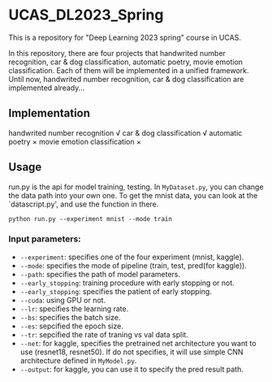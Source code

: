 # UCAS_DL2023_Spring
This is a repository for "Deep Learning 2023 spring" course in UCAS.

In this repository, there are four projects that handwrited number recognition, car & dog classification, automatic poetry, movie emotion classification. Each of them will be implemented in a unified framework. Until now, handwrited number recognition, car & dog classification are implemented already...

## Implementation
handwrited number recognition   √
car & dog classification        √
automatic poetry                ×
movie emotion classification    ×

## Usage
run.py is the api for model training, testing. In `MyDataset.py`, you can change the data path into your own one. To get the mnist data, you can look at the `datascript.py', and use the function in there.

```
python run.py --experiment mnist --mode train
```

### Input parameters:
* `--experiment`: specifies one of the four experiment (mnist, kaggle).
* `--mode`: specifies the mode of pipeline (train, test, pred(for kaggle)).
* `--path`: specifies the path of model parameters.
* `--early_stopping`: training procedure with early stopping or not.
* `--early_stopping`: specifies the patient of early stopping.
* `--cuda`: using GPU or not.
* `--lr`: specifies the learning rate.
* `--bs`: specifies the batch size.
* `--es`: sepcified the epoch size.
* `--tr`: sepcified the rate of traning vs val data split.
* `--net`: for kaggle, specifies the pretrained net architecture you want to use (resnet18, resnet50). If do not specifies, it will use simple CNN architecture defined in `MyModel.py`.
* `--output`: for kaggle, you can use it to specify the pred result path.

